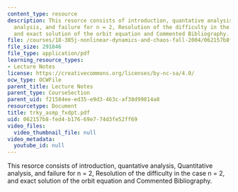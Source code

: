 ```yaml
---
content_type: resource
description: This resorce consists of introduction, quantative analysis, Quantitative
  analysis, and failure for n = 2, Resolution of the difficulty in the case n = 2,
  and exact solution of the orbit equation and Commented Bibliography.
file: /courses/18-385j-nonlinear-dynamics-and-chaos-fall-2004/062157b8fed4b17669e774d3fe52ff69_trky_asmp_fxdpt.pdf
file_size: 291846
file_type: application/pdf
learning_resource_types:
- Lecture Notes
license: https://creativecommons.org/licenses/by-nc-sa/4.0/
ocw_type: OCWFile
parent_title: Lecture Notes
parent_type: CourseSection
parent_uid: f21584ee-ed35-e9d3-463c-af38d99814a8
resourcetype: Document
title: trky_asmp_fxdpt.pdf
uid: 062157b8-fed4-b176-69e7-74d3fe52ff69
video_files:
  video_thumbnail_file: null
video_metadata:
  youtube_id: null
---
```

This resorce consists of introduction, quantative analysis, Quantitative analysis, and failure for n = 2, Resolution of the difficulty in the case n = 2, and exact solution of the orbit equation and Commented Bibliography.